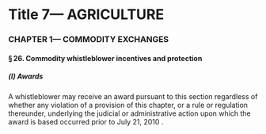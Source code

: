 
# Title 7— AGRICULTURE
### CHAPTER 1— COMMODITY EXCHANGES
#### § 26. Commodity whistleblower incentives and protection
##### (l) Awards

A whistleblower may receive an award pursuant to this section regardless of whether any violation of a provision of this chapter, or a rule or regulation thereunder, underlying the judicial or administrative action upon which the award is based occurred prior to July 21, 2010 .
